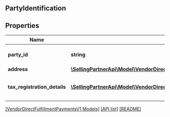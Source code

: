 ## PartyIdentification

## Properties

Name | Type | Description | Notes
------------ | ------------- | ------------- | -------------
**party_id** | **string** | Assigned Identification for the party. |
**address** | [**\SellingPartnerApi\Model\VendorDirectFulfillmentPaymentsV1\Address**](Address.md) |  | [optional]
**tax_registration_details** | [**\SellingPartnerApi\Model\VendorDirectFulfillmentPaymentsV1\TaxRegistrationDetail[]**](TaxRegistrationDetail.md) | Tax registration details of the entity. | [optional]

[[VendorDirectFulfillmentPaymentsV1 Models]](../) [[API list]](../../Api) [[README]](../../../README.md)

